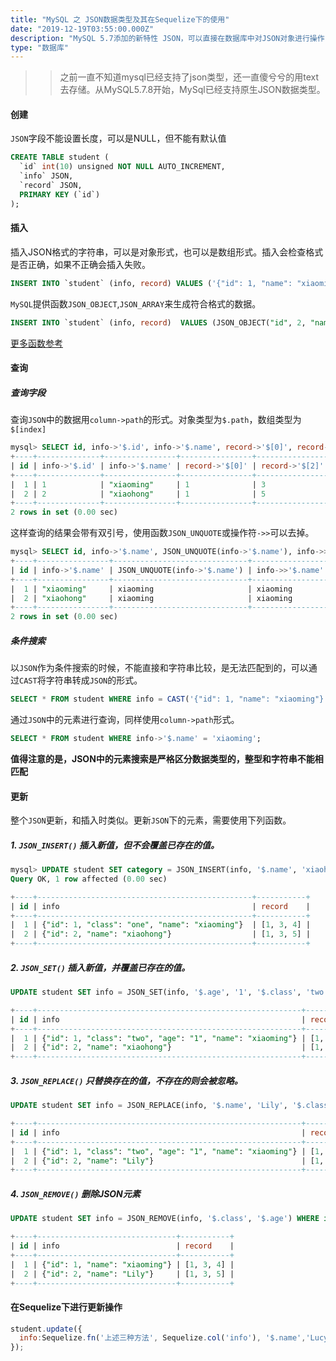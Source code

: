 ```yaml
---
title: "MySQL 之 JSON数据类型及其在Sequelize下的使用"
date: "2019-12-19T03:55:00.000Z"
description: "MySQL 5.7添加的新特性 JSON，可以直接在数据库中对JSON对象进行操作"
type: "数据库"
---
```


>> 之前一直不知道mysql已经支持了json类型，还一直傻兮兮的用text去存储。从MySQL5.7.8开始，MySql已经支持原生JSON数据类型。

#### 创建
`JSON`字段不能设置长度，可以是NULL，但不能有默认值
```sql
CREATE TABLE student (
  `id` int(10) unsigned NOT NULL AUTO_INCREMENT,
  `info` JSON,
  `record` JSON,
  PRIMARY KEY (`id`)
);
```

#### 插入
插入JSON格式的字符串，可以是对象形式，也可以是数组形式。插入会检查格式是否正确，如果不正确会插入失败。
```sql
INSERT INTO `student` (info, record) VALUES ('{"id": 1, "name": "xiaoming"}', '[1, 2, 3]');
```

`MySQL`提供函数`JSON_OBJECT`,`JSON_ARRAY`来生成符合格式的数据。
```sql
INSERT INTO `student` (info, record)  VALUES (JSON_OBJECT("id", 2, "name", "xiaohong"), JSON_ARRAY(1, 3, 5));
```
[更多函数参考](http://dev.mysql.com/doc/refman/5.7/en/json-creation-functions.html)

#### 查询

##### 查询字段
查询`JSON`中的数据用`column->path`的形式。对象类型为`$.path`，数组类型为`$[index]`
```sql
mysql> SELECT id, info->'$.id', info->'$.name', record->'$[0]', record->'$[2]' FROM student;
+----+--------------+----------------+----------------+----------------+
| id | info->'$.id' | info->'$.name' | record->'$[0]' | record->'$[2]' |
+----+--------------+----------------+----------------+----------------+
|  1 | 1            | "xiaoming"     | 1              | 3              |
|  2 | 2            | "xiaohong"     | 1              | 5              |
+----+--------------+----------------+----------------+----------------+
2 rows in set (0.00 sec)
```

这样查询的结果会带有双引号，使用函数`JSON_UNQUOTE`或操作符`->>`可以去掉。
```sql
mysql> SELECT id, info->'$.name', JSON_UNQUOTE(info->'$.name'), info->>'$.name' FROM student;
+----+----------------+------------------------------+-----------------+
| id | info->'$.name' | JSON_UNQUOTE(info->'$.name') | info->>'$.name' |
+----+----------------+------------------------------+-----------------+
|  1 | "xiaoming"     | xiaoming                     | xiaoming        |
|  2 | "xiaohong"     | xiaoming                     | xiaoming        |
+----+----------------+------------------------------+-----------------+
2 rows in set (0.00 sec)
```

##### 条件搜索
以`JSON`作为条件搜索的时候，不能直接和字符串比较，是无法匹配到的，可以通过`CAST`将字符串转成`JSON`的形式。
```sql
SELECT * FROM student WHERE info = CAST('{"id": 1, "name": "xiaoming"}' as JSON);
```
通过`JSON`中的元素进行查询，同样使用`column->path`形式。
```sql
SELECT * FROM student WHERE info->'$.name' = 'xiaoming';
```
**值得注意的是，JSON中的元素搜索是严格区分数据类型的，整型和字符串不能相匹配**

#### 更新

整个`JSON`更新，和插入时类似。更新`JSON`下的元素，需要使用下列函数。

##### 1. `JSON_INSERT()` 插入新值，但不会覆盖已存在的值。
```sql
mysql> UPDATE student SET category = JSON_INSERT(info, '$.name', 'xiaohua', '$.class', 'one') WHERE id = 1;
Query OK, 1 row affected (0.00 sec)

+----+------------------------------------------------+-----------+
| id | info                                           | record    |
+----+------------------------------------------------+-----------+
|  1 | {"id": 1, "class": "one", "name": "xiaoming"}  | [1, 3, 4] |
|  2 | {"id": 2, "name": "xiaohong"}                  | [1, 3, 5] |
+----+------------------------------------------------+-----------+
```

##### 2. `JSON_SET()` 插入新值，并覆盖已存在的值。
```sql
UPDATE student SET info = JSON_SET(info, '$.age', '1', '$.class', 'two') WHERE id = 1;

+----+-----------------------------------------------------------+-----------+
| id | info                                                      | record    |
+----+-----------------------------------------------------------+-----------+
|  1 | {"id": 1, "class": "two", "age": "1", "name": "xiaoming"} | [1, 3, 4] |
|  2 | {"id": 2, "name": "xiaohong"}                             | [1, 3, 5] |
+----+-----------------------------------------------------------+-----------+
```

##### 3. `JSON_REPLACE()` 只替换存在的值，不存在的则会被忽略。
```sql
UPDATE student SET info = JSON_REPLACE(info, '$.name', 'Lily', '$.class', 'three') WHERE id = 2;

+----+-----------------------------------------------------------+-----------+
| id | info                                                      | record    |
+----+-----------------------------------------------------------+-----------+
|  1 | {"id": 1, "class": "two", "age": "1", "name": "xiaoming"} | [1, 3, 4] |
|  2 | {"id": 2, "name": "Lily"}                                 | [1, 3, 5] |
+----+-----------------------------------------------------------+-----------+
```

##### 4. `JSON_REMOVE()` 删除JSON元素
```sql
UPDATE student SET info = JSON_REMOVE(info, '$.class', '$.age') WHERE id = 1;

+----+-------------------------------+-----------+
| id | info                          | record    |
+----+-------------------------------+-----------+
|  1 | {"id": 1, "name": "xiaoming"} | [1, 3, 4] |
|  2 | {"id": 2, "name": "Lily"}     | [1, 3, 5] |
+----+-------------------------------+-----------+
```

#### 在Sequelize下进行更新操作
```javascript
student.update({
  info:Sequelize.fn('上述三种方法', Sequelize.col('info'), '$.name','Lucy')
});
```